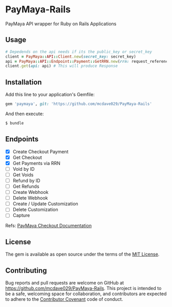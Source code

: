 # PayMaya-Rails
PayMaya API wrapper for Ruby on Rails Applications

## Usage
```ruby
# Depedends on the api needs if its the public_key or secret_key
client = PayMaya::API::Client.new(secret_key: secret_key)
api = PayMaya::API::Endpoint::Payment::GetRRN.new(rrn: request_reference_number)
client.get(api: api) # This will produce Response
```

## Installation
Add this line to your application's Gemfile:

```ruby
gem 'paymaya', git: 'https://github.com/mcdave029/PayMaya-Rails'
```

And then execute:
```bash
$ bundle
```

## Endpoints
- [x] Create Checkout Payment
- [x] Get Checkout
- [x] Get Payments via RRN
- [ ] Void by ID
- [ ] Get Voids
- [ ] Refund by ID
- [ ] Get Refunds
- [ ] Create Webhook
- [ ] Delete Webhook
- [ ] Create / Update Customization
- [ ] Delete Customization
- [ ] Capture

Refs: [PayMaya Checkout Documentation](https://hackmd.io/@paymaya-pg/Checkout)

## License

The gem is available as open source under the terms of the [MIT License](https://opensource.org/licenses/MIT).


## Contributing
Bug reports and pull requests are welcome on GitHub at https://github.com/mcdave029/PayMaya-Rails. This project is intended to be a safe, welcoming space for collaboration, and contributors are expected to adhere to the [Contributor Covenant](http://contributor-covenant.org) code of conduct.
